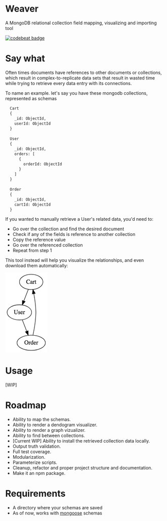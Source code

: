# Weaver

A MongoDB relational collection field mapping, visualizing and importing tool

[![codebeat badge](https://codebeat.co/badges/d6101e2d-7c26-4c19-a820-d90a96a5fd54)](https://codebeat.co/projects/github-com-skelogh-weaver-master)

# Say what

Often times documents have references to other documents or collections, which result in complex-to-replicate data sets that result in wasted time while trying to retrieve every data entry with its connections.

To name an example. let's say you have these mongodb collections, represented as schemas

```
  Cart
  {
    _id: ObjectId,
    userId: ObjectId
  }

  User
  {
    _id: ObjectId,
    orders: [
      {
        orderId: ObjectId
      }
    ]
  }

  Order
  {
    _id: ObjectId,
    cartId: ObjectId
  }
```

If you wanted to manually retrieve a User's related data, you'd need to:

- Go over the collection and find the desired document
- Check if any of the fields is reference to another collection
- Copy the reference value
- Go over the referenced collection
- Repeat from step 1

This tool instead will help you visualize the relationships, and even download them automatically:

![Basic visualization of collection relationships](/images/example_graph.png?raw=true)

# Usage

[WIP]

# Roadmap

- Ability to map the schemas.
- Ability to render a dendogram visualizer.
- Ability to render a graph vizualizer.
- Ability to find between collections.
- [Current WIP] Ability to install the retrieved collection data locally.
- Output truth validation.
- Full test coverage.
- Modularization.
- Parameterize scripts.
- Cleanup, refactor and proper project structure and documentation.
- Make it an npm package.

# Requirements

- A directory where your schemas are saved
- As of now, works with [mongoose](https://mongoosejs.com/docs/guide.html) schemas
